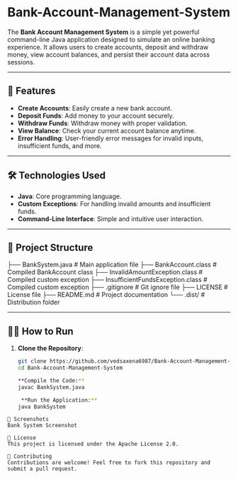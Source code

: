 # Bank-Account-Management-System

The **Bank Account Management System** is a simple yet powerful command-line Java application designed to simulate an online banking experience. It allows users to create accounts, deposit and withdraw money, view account balances, and persist their account data across sessions.

---

## 🚀 Features

- **Create Accounts**: Easily create a new bank account.
- **Deposit Funds**: Add money to your account securely.
- **Withdraw Funds**: Withdraw money with proper validation.
- **View Balance**: Check your current account balance anytime.
- **Error Handling**: User-friendly error messages for invalid inputs, insufficient funds, and more.

---

## 🛠️ Technologies Used

- **Java**: Core programming language.
- **Custom Exceptions**: For handling invalid amounts and insufficient funds.
- **Command-Line Interface**: Simple and intuitive user interaction.

---

## 📂 Project Structure

├── BankSystem.java # Main application file ├── BankAccount.class # Compiled BankAccount class ├── InvalidAmountException.class # Compiled custom exception ├── InsufficientFundsException.class # Compiled custom exception ├── .gitignore # Git ignore file ├── LICENSE # License file ├── README.md # Project documentation └── .dist/ # Distribution folder


---

## 🏃‍♂️ How to Run

1. **Clone the Repository**:
   ```bash
   git clone https://github.com/vedsaxena6987/Bank-Account-Management-System.git
   cd Bank-Account-Management-System

   **Compile the Code:**
   javac BankSystem.java

    **Run the Application:**
   java BankSystem
```
📸 Screenshots
Bank System Screenshot

📜 License
This project is licensed under the Apache License 2.0.

🤝 Contributing
Contributions are welcome! Feel free to fork this repository and submit a pull request.